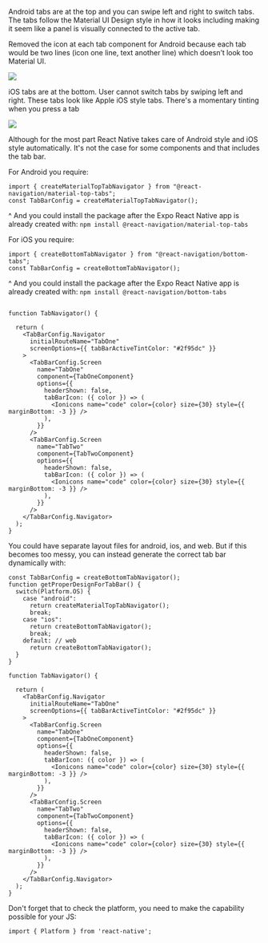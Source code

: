   

Android tabs are at the top and you can swipe left and right to switch tabs. The tabs follow the Material UI Design style in how it looks including making it seem like a panel is visually connected to the active tab.  

Removed the icon at each tab component for Android because each tab would be two lines (icon one line, text another line) which doesn’t look too Material UI.

![](https://i.imgur.com/0mDgWLX.png)

iOS tabs are at the bottom. User cannot switch tabs by swiping left and right. These tabs look like Apple iOS style tabs. There's a momentary tinting when you press a tab

![](https://i.imgur.com/f3S2aQw.png)


Although for the most part React Native takes care of Android style and iOS style automatically. It's not the case for some components and that includes the tab bar.

For Android you require:
```
import { createMaterialTopTabNavigator } from "@react-navigation/material-top-tabs";
const TabBarConfig = createMaterialTopTabNavigator();
```
^ And you could install the package after the Expo React Native app is already created with: `npm install @react-navigation/material-top-tabs`

For iOS you require:
```
import { createBottomTabNavigator } from "@react-navigation/bottom-tabs";
const TabBarConfig = createBottomTabNavigator();
```
^ And you could install the package after the Expo React Native app is already created with: `npm install @react-navigation/bottom-tabs`

```

function TabNavigator() {

  return (
    <TabBarConfig.Navigator
      initialRouteName="TabOne"
      screenOptions={{ tabBarActiveTintColor: "#2f95dc" }}
    >
      <TabBarConfig.Screen
        name="TabOne"
        component={TabOneComponent}
        options={{
          headerShown: false,
          tabBarIcon: ({ color }) => (
            <Ionicons name="code" color={color} size={30} style={{ marginBottom: -3 }} />
          ),
        }}
      />
      <TabBarConfig.Screen
        name="TabTwo"
        component={TabTwoComponent}
        options={{
          headerShown: false,
          tabBarIcon: ({ color }) => (
            <Ionicons name="code" color={color} size={30} style={{ marginBottom: -3 }} />
          ),
        }}
      />
    </TabBarConfig.Navigator>
  );
}
```

You could have separate layout files for android, ios, and web. But if this becomes too messy, you can instead generate the correct tab bar dynamically with:
```
const TabBarConfig = createBottomTabNavigator();
function getProperDesignForTabBar() {
  switch(Platform.OS) {
    case "android": 
      return createMaterialTopTabNavigator();
      break;
    case "ios": 
      return createBottomTabNavigator();
      break;
    default: // web
      return createBottomTabNavigator();
  }
}

function TabNavigator() {

  return (
    <TabBarConfig.Navigator
      initialRouteName="TabOne"
      screenOptions={{ tabBarActiveTintColor: "#2f95dc" }}
    >
      <TabBarConfig.Screen
        name="TabOne"
        component={TabOneComponent}
        options={{
          headerShown: false,
          tabBarIcon: ({ color }) => (
            <Ionicons name="code" color={color} size={30} style={{ marginBottom: -3 }} />
          ),
        }}
      />
      <TabBarConfig.Screen
        name="TabTwo"
        component={TabTwoComponent}
        options={{
          headerShown: false,
          tabBarIcon: ({ color }) => (
            <Ionicons name="code" color={color} size={30} style={{ marginBottom: -3 }} />
          ),
        }}
      />
    </TabBarConfig.Navigator>
  );
}
```

Don't forget that to check the platform, you need to make the capability possible for your JS:
```
import { Platform } from 'react-native';
```
